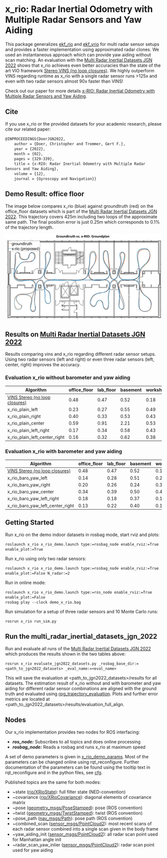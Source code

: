 # x_rio: Radar Inertial Odometry with Multiple Radar Sensors and Yaw Aiding

This package generalizes [ekf_rio](../ekf_rio) and [ekf_yrio](../ekf_yrio) for multi radar sensor setups and provides a faster implementation using approximated radar clones.
We used an instantaneous approach which can provide yaw aiding without scan matching.
An evaluation with the [Multi Radar Inertial Datasets JGN 2022](https://christopherdoer.github.io/datasets/multi_radar_inertial_datasets_JGN2022) shows that x_rio achieves even better accuracies than the state of the art VIO framework [Stereo VINS (no loop closures)](https://github.com/HKUST-Aerial-Robotics/VINS-Fusion).
We highly outperform VINS regarding runtime as x_rio with a single radar sensor runs >125x and even with two radar sensors almost 90x faster than VINS!

Check out our paper for more details [x-RIO: Radar Inertial Odometry with Multiple Radar Sensors and Yaw Aiding](https://christopherdoer.github.io/publication/2022_02_JGN2022).

## Cite
If you use x_rio or the provided datasets for your academic research, please cite our related paper:

~~~[bibtex]
@INPROCEEDINGS{DoerJGN2022,
    author = {Doer, Christopher and Trommer, Gert F.},
    year = {2022},
    month = {02},
    pages = {329-339},
    title = {x-RIO: Radar Inertial Odometry with Multiple Radar Sensors and Yaw Aiding},
    volume = {12},
    journal = {Gyroscopy and Navigation}}
~~~


## Demo Result: office floor
The image below compares x_rio (blue) against groundtruth (red) on the office_floor datasets which is part of the [Multi Radar Inertial Datasets JGN 2022](https://christopherdoer.github.io/datasets/multi_radar_inertial_datasets_JGN2022).
This trajectory covers 425m including two loops of the approximate same path.
The final position error is just 0.25m which corresponds to 0.1% of the trajectory length.

![image](res/demo_result_office_floor.jpg)


## Results on  [Multi Radar Inertial Datasets JGN 2022](https://christopherdoer.github.io/datasets/multi_radar_inertial_datasets_JGN2022)
Results comparing vins and x_rio regarding different radar sensor setups.
Using two radar sensors (left and right) or even three radar sensors (left, center, right) improves the accuracy.

### Evaluation x_rio without barometer and yaw aiding
| Algorithm | office_floor | lab_floor | basement | workshop | Mean 
--- | --- | --- | --- | --- | --- |
[VINS Stereo (no loop closures)](https://github.com/HKUST-Aerial-Robotics/VINS-Fusion) |0.48|0.47|0.52|0.18|0.41
x_rio_plain_left |0.23|0.27|0.55|0.49|0.39
x_rio_plain_right |0.40|0.33|0.53|0.43|0.42
x_rio_plain_center |0.59|0.91|2.21|0.53|1.06
x_rio_plain_left_right |0.17|0.34|0.58|0.43|0.38
x_rio_plain_left_center_right |0.16|0.32|0.62|0.38|0.37

### Evaluation x_rio with barometer and yaw aiding
| Algorithm | office_floor | lab_floor | basement | workshop | Mean 
--- | --- | --- | --- | --- | --- |
[VINS Stereo (no loop closures)](https://github.com/HKUST-Aerial-Robotics/VINS-Fusion) |0.48|0.47|0.52|0.18|0.41
x_rio_baro_yaw_left |0.14|0.28|0.51|0.22|0.29
x_rio_baro_yaw_right |0.20|0.26|0.24|0.31|0.25
x_rio_baro_yaw_center |0.34|0.39|0.50|0.40|0.41
x_rio_baro_yaw_left_right |0.18|0.18|0.37|0.18|0.23
x_rio_baro_yaw_left_center_right |0.13|0.22|0.40|0.19|0.24

## Getting Started

Run x_rio on the demo indoor datasets in rosbag mode, start rviz and plots:

~~~[shell]
roslaunch x_rio x_rio_demo.launch type:=rosbag_node enable_rviz:=True enable_plot:=True
~~~

Run x_rio using only two radar sensors:

~~~[shell]
roslaunch x_rio x_rio_demo.launch type:=rosbag_node enable_rviz:=True enable_plot:=False N_radar:=2
~~~

Run in online mode:

~~~[shell]
roslaunch x_rio x_rio_demo.launch type:=ros_node enable_rviz:=True enable_plot:=False
rosbag play --clock demo_x_rio.bag
~~~

Run simulation for a setup of three radar sensors and 10 Monte Carlo runs:

~~~[shell]
rosrun x_rio run_sim.py 
~~~

## Run the multi_radar_inertial_datasets_jgn_2022
Run and evaluate all runs of the  [Multi Radar Inertial Datasets JGN 2022](https://christopherdoer.github.io/datasets/multi_radar_inertial_datasets_JGN2022) which produces the results shown in the two tables above:

~~~[shell]
rosrun x_rio evaluate_jgn2022_datasets.py _rosbag_base_dir:=<path_to_jgn2022_datasets> _eval_name:=<eval_name>
~~~

This will save the evaluation at <path_to_jgn2022_datasets>/results for all datasets.
The estimation result of x_rio without and with barometer and yaw aiding for different radar sensor combinations are aligned with the ground truth and evaluated using 
[rpg_trajectory_evaluation](https://github.com/christopherdoer/rpg_trajectory_evaluation). 
Plots and further error metrics are located at <path_to_jgn2022_datasets>/results/evaluation_full_align.


## Nodes

Our x_rio implementation provides two nodes for ROS interfacing:
- ***ros_node:*** Subscribes to all topics and does online processing
- ***rosbag_node:*** Reads a rosbag and runs x_rio at maximum speed

A set of demo parameters is given in [x_rio_demo_params](./config/x_rio_demo_params.yaml).
Most of the parameters can be changed online using rqt_reconfigure. Further documentation of the parameters can be found using the tooltip text in rqt_reconfigure
and in the python files, see [cfg](./cfg).

Published topics are the same for both modes:
- ~state ([rio/XRioState](./msg/XRioState.msg)): full filter state (NED-convention)
- ~covariance ([rio/XRioCovariance](./msg/XRioCovariance.msg)): diagonal elements of covariance matrix
- ~pose ([geometry_msgs/PoseStamped](http://docs.ros.org/en/api/geometry_msgs/html/msg/PoseStamped.html])): pose (ROS convention)
- ~twist ([geometry_msgs/TwistStamped](http://docs.ros.org/en/api/geometry_msgs/html/msg/TwistStamped.html])): twist (ROS convention)
- ~pose_path ([nav_msgs/Path](http://docs.ros.org/en/api/nav_msgs/html/msg/Path.html)): pose path (ROS convention)
- ~combined_scan ([sensor_msgs/PointCloud2](http://docs.ros.org/en/api/sensor_msgs/html/msg/PointCloud2.html)): most recent scans of each radar sensor combined into a single scan given in the body frame
- ~yaw_aiding_init ([sensor_msgs/PointCloud2](http://docs.ros.org/en/api/sensor_msgs/html/msg/PointCloud2.html)): all radar scan point used for Manhattan angle init
- ~radar_scan_yaw_inlier ([sensor_msgs/PointCloud2](http://docs.ros.org/en/api/sensor_msgs/html/msg/PointCloud2.html)): radar scan point used for yaw aiding
